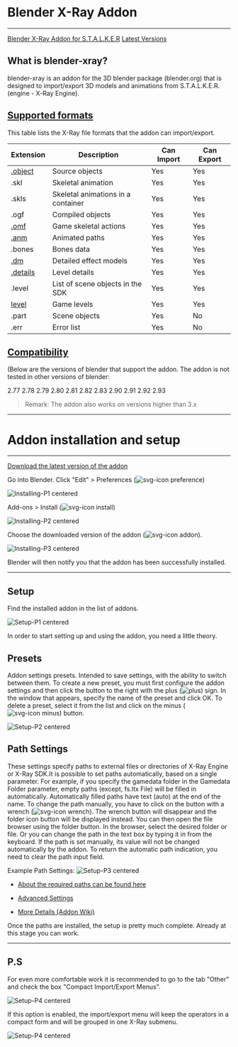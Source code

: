 # Blender X-Ray Addon

___

[Blender X-Ray Addon for S.T.A.L.K.E.R](https://github.com/PavelBlend/blender-xray)
[Latest Versions](https://github.com/PavelBlend/blender-xray/releases)

## What is blender-xray?

blender-xray is an addon for the 3D blender package (blender.org) that is designed to import/export 3D models and animations from S.T.A.L.K.E.R. (engine - X-Ray Engine).

## [Supported formats](https://github.com/PavelBlend/blender-xray/wiki#supported-formats)

This table lists the X-Ray file formats that the addon can import/export.

| Extension | Description | Can Import | Can Export |
---|---|---|---|
| [.object](../main-folders-and-files/file-formats/object.md) | Source objects | Yes | Yes |
| .skl | Skeletal animation | Yes | Yes |
| .skls | Skeletal animations in a container | Yes | Yes |
| .ogf | Compiled objects | Yes | Yes |
| [.omf](../main-folders-and-files/file-formats/omf.md) | Game skeletal actions | Yes | Yes |
| [.anm](../main-folders-and-files/file-formats/anm.md) | Animated paths | Yes | Yes |
| .bones | Bones data | Yes | Yes |
| [.dm](../main-folders-and-files/file-formats/dm.md) | Detailed effect models | Yes | Yes |
| [.details](../main-folders-and-files/file-formats/detals.md) | Level details | Yes | Yes |
| .level | List of scene objects in the SDK | Yes | Yes |
| [level](../main-folders-and-files/file-formats/level.md) | Game levels | Yes | Yes |
| .part | Scene objects | Yes  | No |
| .err | Error list | Yes  | No |

## [Compatibility](https://github.com/PavelBlend/blender-xray/wiki#supported-blender-versions)

(Below are the versions of blender that support the addon. The addon is not tested in other versions of blender:

 2.77
 2.78
 2.79
 2.80
 2.81
 2.82
 2.83
 2.90
 2.91
 2.92
 2.93

 > Remark: The addon also works on versions higher than 3.x

---

# Addon installation and setup

___

[Download the latest version of the addon](https://github.com/PavelBlend/blender-xray/releases)

Go into Blender. Click "Edit" > Preferences (![svg-icon preference](blender-images/blender-images-icons/preference-icon.svg))

![Installing-P1 centered](blender-images/0.png)

Add-ons > Install (![svg-icon install](blender-images/blender-images-icons/install-icon.svg))

![Installing-P2 centered](blender-images/1.png)

Choose the downloaded version of the addon (![svg-icon addon](blender-images/blender-images-icons/addon-icon.svg)).

![Installing-P3 centered](blender-images/2.png)

Blender will then notify you that the addon has been successfully installed.

___

## Setup

Find the installed addon in the list of addons.

![Setup-P1 centered](blender-images/3.png)

In order to start setting up and using the addon, you need a little theory.

## Presets

Addon settings presets. Intended to save settings, with the ability to switch between them. To create a new preset, you must first configure the addon settings and then click the button to the right with the plus (![plus](blender-images/blender-images-icons/plus.svg)) sign. In the window that appears, specify the name of the preset and click OK. To delete a preset, select it from the list and click on the minus (![svg-icon minus](blender-images/blender-images-icons/minus.svg)) button.

![Setup-P2 centered](blender-images/4.png)

## Path Settings

These settings specify paths to external files or directories of X-Ray Engine or X-Ray SDK.It is possible to set paths automatically, based on a single parameter. For example, if you specify the gamedata folder in the Gamedata Folder parameter, empty paths (except, fs.ltx File) will be filled in automatically. Automatically filled paths have text (auto) at the end of the name. To change the path manually, you have to click on the button with a wrench (![svg-icon wrench](blender-images/blender-images-icons/wrench.svg)). The wrench button will disappear and the folder icon button will be displayed instead. You can then open the file browser using the folder button. In the browser, select the desired folder or file. Or you can change the path in the text box by typing it in from the keyboard. If the path is set manually, its value will not be changed automatically by the addon. To return the automatic path indication, you need to clear the path input field.

Example Path Settings:
![Setup-P3 centered](blender-images/5.png)

- [About the required paths can be found here](../blender/addon-settings-options/pathes.md)

- [Advanced Settings](addon-settings-options/index.html)

- [More Details (Addon Wiki)](https://github.com/PavelBlend/blender-xray/wiki/Preferences#paths-settings)

Once the paths are installed, the setup is pretty much complete. Already at this stage you can work.

___

## P.S

For even more comfortable work it is recommended to go to the tab "Other" and check the box "Compact Import/Export Menus".

![Setup-P4 centered](blender-images/6.png)

If this option is enabled, the import/export menu will keep the operators in a compact form and will be grouped in one X-Ray submenu.

![Setup-P4 centered](blender-images/7.png)
